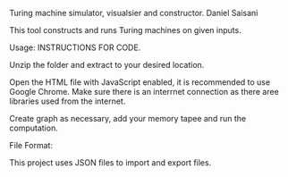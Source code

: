 Turing machine simulator, visualsier and constructor.
Daniel Saisani

This tool constructs and runs Turing machines on given inputs.

Usage:
INSTRUCTIONS FOR CODE.

Unzip the folder and extract to your desired location.

Open the HTML file with JavaScript enabled, it is recommended to use Google Chrome. Make sure there is an interrnet connection as there aree libraries used from the internet.

Create graph as necessary, add your memory tapee and run the computation.

File Format:

This project uses JSON files to import and export files.

